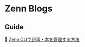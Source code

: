 # Zenn Blogs

## Guide

:blue_book: [Zenn CLIで記事・本を管理する方法](https://zenn.dev/zenn/articles/zenn-cli-guide)